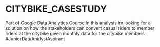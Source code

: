 # CITYBIKE_CASESTUDY
Part of Google Data Analytics Course
In this analysis im looking for a solution on how the stakeholders can convert casual riders to member riders at the citybike given monthly data for the citybike members 
#JuniorDataAnalystAspirant
